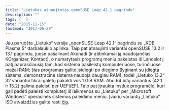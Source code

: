 ```yaml
---
title: "Lietukas atnaujintas openSUSE Leap 42.1 pagrindu"
description: ""
tags: [  ]
date: "2015-11-15"
lastmod: "2017-06-29"
---
```

Jau paruošta „Lietuko“ versija „openSUSE Leap 42.1“ pagrindu su „KDE Plasma 5“ darbalaukio aplinka. Taip pat atnaujinti variantai openSUSE 13.2 ir 13.1 pagrindu, juose pašalinant Akonadi (ir atitinkamai ją naudojančias KOrganizer, Kontact), o numatytasis programų meniu pakeistas iš Lancelot į patį paprasčiausią tam, kad sistema pasileistų kompiuteriuose, turinčiuose mažai RAM; šias programas galite įsidiegti po diegimo (lyginant su įdiegta sistema, demonstracinė sistema naudoja daugiau RAM); todėl „Lietuko 13.2“ 32 variantui tikrai galėtų pakakti vos 1 GiB RAM. Abu 64 bitų variantus (42.1 ir 13.2) galima paleisti per UEFI/EFI. Taip pat įtraukta Instlux programėlė, kuri gali padėti paleisti kompiuterį iš laikmenos su „Lietuku“ per „Microsoft Windows“ operacinės sistemos paleidimo meniu. Įvairių variantų „Lietuko“ ISO atvaizdžius galite rasti [čia](https://lietukas.lt/gauti.html).
